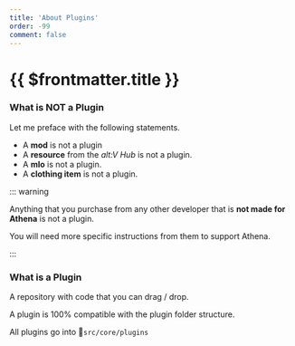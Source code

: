```yaml
---
title: 'About Plugins'
order: -99
comment: false
---
```


# {{ $frontmatter.title }}

### What is NOT a Plugin

Let me preface with the following statements.

* A **mod** is not a plugin
* A **resource** from the _alt:V Hub_ is not a plugin.
* A **mlo** is not a plugin.
* A **clothing item** is not a plugin.

::: warning

Anything that you purchase from any other developer that is **not made for Athena** is not a plugin.

You will need more specific instructions from them to support Athena.

:::

### What is a Plugin

A repository with code that you can drag / drop.

A plugin is 100% compatible with the plugin folder structure.

All plugins go into 📁`src/core/plugins`
